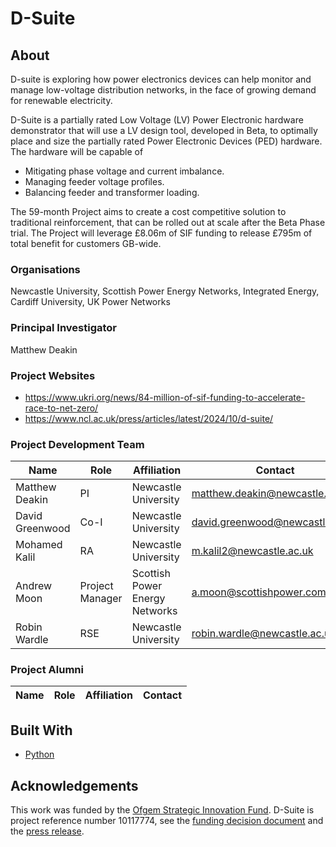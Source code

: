# D-Suite
## About
D-suite is exploring how power electronics devices can help monitor and manage low-voltage distribution networks, in the face of growing demand for renewable electricity.

D-Suite is a partially rated Low Voltage (LV) Power Electronic hardware demonstrator that will use a LV design tool, developed in Beta, to optimally place and size the partially rated Power Electronic Devices (PED) hardware. The hardware will be capable of
- Mitigating phase voltage and current imbalance.
- Managing feeder voltage profiles.
- Balancing feeder and transformer loading.

The 59-month Project aims to create a cost competitive solution to traditional reinforcement, that can be rolled out at scale after the Beta Phase trial. The Project will leverage £8.06m of SIF funding to release £795m of total benefit for customers GB-wide.

### Organisations
Newcastle University, Scottish Power Energy Networks, Integrated Energy, Cardiff University, UK Power Networks
### Principal Investigator
Matthew Deakin
### Project Websites
- https://www.ukri.org/news/84-million-of-sif-funding-to-accelerate-race-to-net-zero/
- https://www.ncl.ac.uk/press/articles/latest/2024/10/d-suite/

### Project Development Team
| Name  | Role | Affiliation | Contact |
| --- | --- | --- | --- |
| Matthew Deakin  | PI | Newcastle University  | [matthew.deakin@newcastle.ac.uk](mailto:matthew.deakin%40newcastle.ac.uk) |
| David Greenwood | Co-I | Newcastle University | [david.greenwood@newcastle.ac.uk](mailto:david.greenwood%40newcastle.ac.uk) |
| Mohamed Kalil | RA | Newcastle University | [m.kalil2@newcastle.ac.uk](mailto:m.kalil2%40newcastle.ac.uk) |
| Andrew Moon | Project Manager | Scottish Power Energy Networks |  [a.moon@scottishpower.com](a.moon%40scottishpower.com) |
| Robin Wardle | RSE  | Newcastle University | [robin.wardle@newcastle.ac.uk](robin.wardle%20newcastle.ac.uk) |

### Project Alumni
| Name  | Role | Affiliation | Contact |
| --- | --- | --- | --- |

## Built With
- [Python](https://www.python.org/)

## Acknowledgements
This work was funded by the [Ofgem Strategic Innovation Fund](https://www.ofgem.gov.uk/energy-policy-and-regulation/policy-and-regulatory-programmes/network-price-controls-2021-2028-riio-2/network-price-controls-2021-2028-riio-2-riio-2-network-innovation-funding/strategic-innovation-fund-sif). D-Suite is project reference number 10117774, see the [funding decision document](https://www.ofgem.gov.uk/sites/default/files/2024-09/Beta_Funding_Decision_and_Summary_of_Recommendations_final_version_CLEAN_%28002%29.pdf) and the [press release](https://www.ukri.org/news/84-million-of-sif-funding-to-accelerate-race-to-net-zero/).

